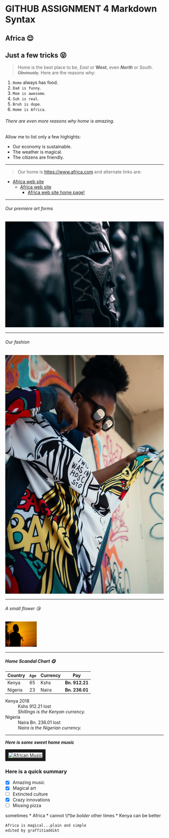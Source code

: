 # GITHUB ASSIGNMENT 4 Markdown Syntax
## Africa :relieved:
Just a few tricks :stuck_out_tongue_closed_eyes:
---------------------------


> Home is the best place to be, *East* or **West**, even **_North_** or *_South_*. ~~Obviously~~.
> Here are the reasons why:

1. `Home` always has food. 
2. `Dad is funny`. 
3. `Mom is awesome`. 
4. `Suh is real`. 
5. `Bruh is dope`. 
6. `Home is Africa`.  

###### There are even more reasons why home is amazing.
Allow me to list only a few highights: 
- Our economy is sustainable.
- The weather is magical.
- The citizens are friendly.


---

> Our home is <https://www.africa.com> and alternate links are:
 + [Africa web site](https://www.africa.com "Africa.com Official website")
    + [Africa web site][1]
       + <a href="https://www.africa.com" target="https://www.africa.com">Africa web site home page!</a>

[1]: https://www.africa.com


---
###### Our premiere art forms 
![African tribal mask](/images/tribal_mask_XXL.jpg "Our premiere art forms")

***
###### Our fashion  
![African fashion][pic1]  

[pic1]: /images/fashion_XXL.jpg "Our fashion"


___
###### A small flower :kissing_heart:  
<img src="/images/silhouette_XXL.jpg" width="100" height="80" alt="A small flower "/>

---

##### Home Scandal Chart :yum:
|Country|`Age`|Currency|Pay|
|---|---|---|---|
|Kenya|65|Kshs|**Bn. 912.21**|
|Nigeria|23|Naira|**Bn. 236.01**|

<dl>
  <dt>Kenya 2018</dt>
  <dd>Kshs 912.21 lost</dd>
  <dd> <em> Shillings is the Kenyan currency. </em> </dd>
  
  <dt>Nigeria</dt>
  <dd>Naira Bn. 236.01 lost</dd>
  <dd> <em> Naira is the Nigerian currency. </em> </dd>
</dl>

***
**_Here is some sweet home music_**

<a href="http://www.youtube.com/watch?feature=player_embedded&v=gcgPRmLPPqw" target="_blank"><img src="http://img.youtube.com/vi/gcgPRmLPPqw/0.jpg" 
alt="African Music" width="240" height="180" border="10" /></a>

### Here is a quick summary

- [x] Amazing music
- [x] Magical art
- [ ] Extincted culture
- [x] Crazy innovations
- [ ] Missing pizza

sometimes \* Africa \* cannot \\\\**be bolder*
other times \* Kenya can be better

```
Africa is magical...plain and simple
edited by graffitiaddikt
```
